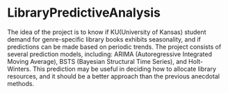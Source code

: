 # LibraryPredictiveAnalysis
The idea of the project is to know if KU(University of Kansas) student demand for genre-specific library books exhibits seasonality, and if predictions can be made based on periodic trends. The project consists of several prediction models, including: ARIMA (Autoregressive Integrated Moving Average), BSTS (Bayesian Structural Time Series), and Holt-Winters. This prediction may be useful in deciding how to allocate library resources, and it should be a better approach than the previous anecdotal methods.
